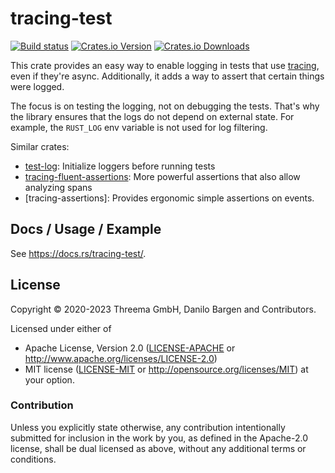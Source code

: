 # tracing-test

[![Build status][workflow-badge]][workflow]
[![Crates.io Version][crates-io-badge]][crates-io]
[![Crates.io Downloads][crates-io-download-badge]][crates-io-download]

This crate provides an easy way to enable logging in tests that use
[tracing](https://tracing.rs/), even if they're async. Additionally, it adds a
way to assert that certain things were logged.

The focus is on testing the logging, not on debugging the tests. That's why the
library ensures that the logs do not depend on external state. For example, the
`RUST_LOG` env variable is not used for log filtering.

Similar crates:

- [test-log](https://crates.io/crates/test-log): Initialize loggers before
  running tests
- [tracing-fluent-assertions](https://crates.io/crates/tracing-fluent-assertions):
  More powerful assertions that also allow analyzing spans
- [tracing-assertions]: Provides ergonomic simple assertions on events.

## Docs / Usage / Example

See <https://docs.rs/tracing-test/>.

## License

Copyright © 2020-2023 Threema GmbH, Danilo Bargen and Contributors.

Licensed under either of

 * Apache License, Version 2.0 ([LICENSE-APACHE](LICENSE-APACHE) or
   http://www.apache.org/licenses/LICENSE-2.0)
 * MIT license ([LICENSE-MIT](LICENSE-MIT) or
   http://opensource.org/licenses/MIT) at your option.

### Contribution

Unless you explicitly state otherwise, any contribution intentionally submitted
for inclusion in the work by you, as defined in the Apache-2.0 license, shall
be dual licensed as above, without any additional terms or conditions.


<!-- Badges -->
[workflow]: https://github.com/dbrgn/tracing-test/actions?query=workflow%3ACI
[workflow-badge]: https://img.shields.io/github/actions/workflow/status/dbrgn/tracing-test/ci.yml?branch=main
[crates-io]: https://crates.io/crates/tracing-test
[crates-io-badge]: https://img.shields.io/crates/v/tracing-test.svg?maxAge=3600
[crates-io-download]: https://crates.io/crates/tracing-test
[crates-io-download-badge]: https://img.shields.io/crates/d/tracing-test.svg?maxAge=3600
